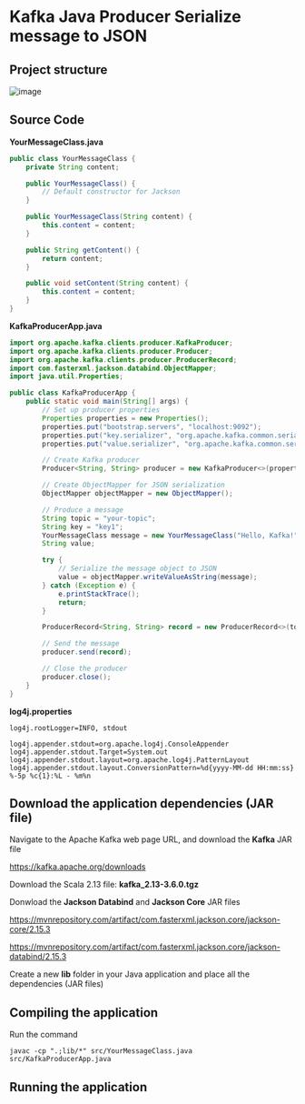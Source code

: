 # Kafka Java Producer Serialize message to JSON

## Project structure

![image](https://github.com/luiscoco/Kafka_Java_Producer_Serialize_message_to_JSON/assets/32194879/9783002d-c3cf-4105-81c0-0bca044eb90f)

## Source Code

**YourMessageClass.java**
```java
public class YourMessageClass {
    private String content;

    public YourMessageClass() {
        // Default constructor for Jackson
    }

    public YourMessageClass(String content) {
        this.content = content;
    }

    public String getContent() {
        return content;
    }

    public void setContent(String content) {
        this.content = content;
    }
}
```

**KafkaProducerApp.java**
```java
import org.apache.kafka.clients.producer.KafkaProducer;
import org.apache.kafka.clients.producer.Producer;
import org.apache.kafka.clients.producer.ProducerRecord;
import com.fasterxml.jackson.databind.ObjectMapper;
import java.util.Properties;

public class KafkaProducerApp {
    public static void main(String[] args) {
        // Set up producer properties
        Properties properties = new Properties();
        properties.put("bootstrap.servers", "localhost:9092");
        properties.put("key.serializer", "org.apache.kafka.common.serialization.StringSerializer");
        properties.put("value.serializer", "org.apache.kafka.common.serialization.StringSerializer");

        // Create Kafka producer
        Producer<String, String> producer = new KafkaProducer<>(properties);

        // Create ObjectMapper for JSON serialization
        ObjectMapper objectMapper = new ObjectMapper();

        // Produce a message
        String topic = "your-topic";
        String key = "key1";
        YourMessageClass message = new YourMessageClass("Hello, Kafka!"); // Create a class for your message
        String value;

        try {
            // Serialize the message object to JSON
            value = objectMapper.writeValueAsString(message);
        } catch (Exception e) {
            e.printStackTrace();
            return;
        }

        ProducerRecord<String, String> record = new ProducerRecord<>(topic, key, value);

        // Send the message
        producer.send(record);

        // Close the producer
        producer.close();
    }
}
```

**log4j.properties**
```
log4j.rootLogger=INFO, stdout

log4j.appender.stdout=org.apache.log4j.ConsoleAppender
log4j.appender.stdout.Target=System.out
log4j.appender.stdout.layout=org.apache.log4j.PatternLayout
log4j.appender.stdout.layout.ConversionPattern=%d{yyyy-MM-dd HH:mm:ss} %-5p %c{1}:%L - %m%n

```

## Download the application dependencies (JAR file)

Navigate to the Apache Kafka web page URL, and download the **Kafka** JAR file

https://kafka.apache.org/downloads

Download the Scala 2.13 file: **kafka_2.13-3.6.0.tgz**

Donwload the **Jackson Databind** and **Jackson Core** JAR files

https://mvnrepository.com/artifact/com.fasterxml.jackson.core/jackson-core/2.15.3

https://mvnrepository.com/artifact/com.fasterxml.jackson.core/jackson-databind/2.15.3

Create a new **lib** folder in your Java application and place all the dependencies (JAR files)




## Compiling the application

Run the command

```
javac -cp ".;lib/*" src/YourMessageClass.java src/KafkaProducerApp.java
```

## Running the application

```

```

